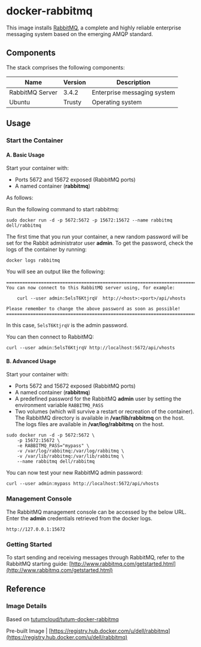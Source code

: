 # docker-rabbitmq

This image installs [RabbitMQ](http://www.rabbitmq.com/), a complete and highly reliable enterprise messaging system based on the emerging AMQP standard.

## Components

The stack comprises the following components:

Name            | Version | Description
----------------|---------|------------------------------
RabbitMQ Server | 3.4.2   | Enterprise messaging system
Ubuntu          | Trusty  | Operating system

## Usage

### Start the Container

#### A. Basic Usage

Start your container with:

* Ports 5672 and 15672 exposed (RabbitMQ ports)
* A named container (**rabbitmq**)

As follows: 

Run the following command to start rabbitmq:

```no-highlight
sudo docker run -d -p 5672:5672 -p 15672:15672 --name rabbitmq dell/rabbitmq
```

The first time that you run your container, a new random password will be set for the Rabbit administrator user **admin**.
To get the password, check the logs of the container by running:

```no-highlight
docker logs rabbitmq
```

You will see an output like the following:

```no-highlight
========================================================================
You can now connect to this RabbitMQ server using, for example:

    curl --user admin:5elsT6KtjrqV  http://<host>:<port>/api/vhosts

Please remember to change the above password as soon as possible!
========================================================================
```

In this case, `5elsT6KtjrqV` is the admin password. 

You can then connect to RabbitMQ:

```no-highlight
curl --user admin:5elsT6KtjrqV http://localhost:5672/api/vhosts
```

#### B. Advanced Usage

Start your container with:

* Ports 5672 and 15672 exposed (RabbitMQ ports)
* A named container (**rabbitmq**)
* A predefined password for the RabbitMQ **admin** user by setting the environment variable `RABBITMQ_PASS`
* Two volumes (which will survive a restart or recreation of the container). The RabbitMQ directory is available in **/var/lib/rabbitmq** on the host. The logs files are available in **/var/log/rabbitmq** on the host.

```no-highlight
sudo docker run -d -p 5672:5672 \
	-p 15672:15672 \
	-e RABBITMQ_PASS="mypass" \
	-v /var/log/rabbitmq:/var/log/rabbitmq \
	-v /var/lib/rabbitmq:/var/lib/rabbitmq \
	--name rabbitmq dell/rabbitmq
```

You can now test your new RabbitMQ admin password:

```no-highlight
curl --user admin:mypass http://localhost:5672/api/vhosts
```

### Management Console

The RabbitMQ management console can be accessed by the below URL. Enter the **admin** credentials retrieved from the docker logs.

```no-highlight
http://127.0.0.1:15672     
```

### Getting Started
To start sending and receiving messages through RabbitMQ, refer to the RabbitMQ starting guide: 
[http://www.rabbitmq.com/getstarted.html](http://www.rabbitmq.com/getstarted.html)

## Reference

### Image Details

Based on [tutumcloud/tutum-docker-rabbitmq](https://github.com/tutumcloud/tutum-docker-rabbitmq)

Pre-built Image | [https://registry.hub.docker.com/u/dell/rabbitmq](https://registry.hub.docker.com/u/dell/rabbitmq) 
